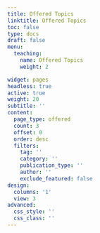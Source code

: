 ```yaml
---
title: Offered Topics
linktitle: Offered Topics
toc: false
type: docs
draft: false
menu:
  teaching:
    name: Offered Topics
    weight: 2

widget: pages
headless: true
active: true
weight: 20
subtitle: ''
content:
  page_type: offered
  count: 3
  offset: 0
  order: desc
  filters:
    tag: ''
    category: ''
    publication_type: ''
    author: ''
    exclude_featured: false
design:
  columns: '1'
  view: 3
advanced:
  css_style: ''
  css_class: ''
---
```

